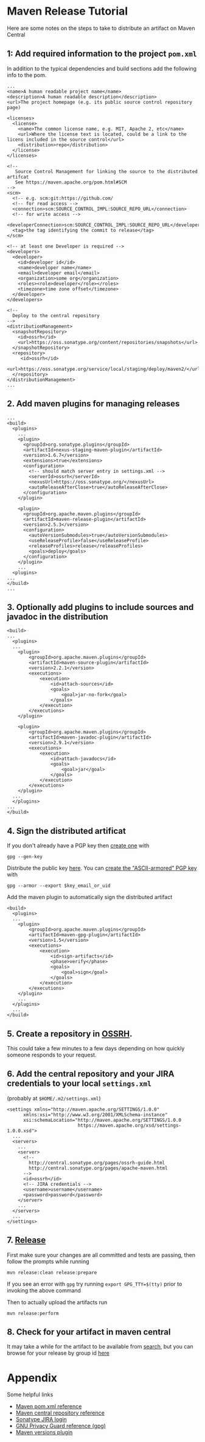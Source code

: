 # Maven Release Tutorial

Here are some notes on the steps to take to distribute an artifact on Maven Central

## 1: Add required information to the project `pom.xml`

In addition to the typical dependencies and build sections add the following info to the pom.

```
...
<name>A human readable project name</name>
<description>A human readable description</description>
<url>The project homepage (e.g. its public source control repository page)

<licenses>
  <license>
    <name>The common license name, e.g. MIT, Apache 2, etc</name>
    <url>Where the license text is located, could be a link to the licens included in the source control</url>
    <distribution>repo</distribution>
  </license>
</licenses>

<!--
   Source Control Management for linking the source to the distributed artifcat
   See https://maven.apache.org/pom.html#SCM
-->
<scm>
  <!-- e.g. scm:git:https://github.com/
  <!-- for read access -->
  <connection>scm:SOURCE_CONTROL_IMPL:SOURCE_REPO_URL</connection>
  <!-- for write access -->
  <developerConnection>scm:SOURCE_CONTROL_IMPL:SOURCE_REPO_URL</developerConnection>
  <tag>the tag identifying the commit to release</tag>
</scm>

<!-- at least one Developer is required -->
<developers>
  <developer>
    <id>developer id</id>
    <name>developer name</name>
    <email>developer email</email>
    <organization>some org</organization>
    <roles><role>developer</role></roles>
    <timezone>time zone offset</timezone>
  </developer>
</developers>

<!--
  Deploy to the central repository
-->
<distributionManagement>
  <snapshotRepository>
    <id>ossrh</id>
    <url>https://oss.sonatype.org/content/repositories/snapshots</url>
  </snapshotRepository>
  <repository>
     <id>ossrh</id>
     <url>https://oss.sonatype.org/service/local/staging/deploy/maven2/</url>
  </repository>
</distributionManagement>
...
```

## 2. Add maven plugins for managing releases

```
...
<build>
  <plugins>
    ...
    <plugin>
      <groupId>org.sonatype.plugins</groupId>
      <artifactId>nexus-staging-maven-plugin</artifactId>
      <version>1.6.7</version>
      <extensions>true</extensions>
      <configuration>
        <!-- should match server entry in settings.xml -->
        <serverId>ossrh</serverId>
        <nexusUrl>https://oss.sonatype.org/</nexusUrl>
        <autoReleaseAfterClose>true</autoReleaseAfterClose>
      </configuration>
    </plugin>
    
    <plugin>
      <groupId>org.apache.maven.plugins</groupId>
      <artifactId>maven-release-plugin</artifactId>
      <version>2.5.3</version>
      <configuration>
        <autoVersionSubmodules>true</autoVersionSubmodules>
        <useReleaseProfile>false</useReleaseProfile>
        <releaseProfiles>release</releaseProfiles>
        <goals>deploy</goals>
      </configuration>
    </plugin>
    ...
  <plugins>
...
</build>
...
```

## 3. Optionally add plugins to include sources and javadoc in the distribution

```
<build>
...
  <plugins>
  ...
    <plugin>
        <groupId>org.apache.maven.plugins</groupId>
        <artifactId>maven-source-plugin</artifactId>
        <version>2.2.1</version>
        <executions>
            <execution>
                <id>attach-sources</id>
                <goals>
                    <goal>jar-no-fork</goal>
                </goals>
            </execution>
        </executions>
    </plugin>
    
    <plugin>
        <groupId>org.apache.maven.plugins</groupId>
        <artifactId>maven-javadoc-plugin</artifactId>
        <version>2.9.1</version>
        <executions>
            <execution>
                <id>attach-javadocs</id>
                <goals>
                    <goal>jar</goal>
                </goals>
            </execution>
        </executions>
    </plugin>
  ...
  </plugins>
...
</build>  
```

## 4. Sign the distributed artificat

If you don't already have a PGP key then [create one](http://central.sonatype.org/pages/working-with-pgp-signatures.html) with 

```
gpg --gen-key
```

Distribute the public key [here](https://pgp.mit.edu/). 
You can [create the "ASCII-armored" PGP key](https://access.redhat.com/documentation/en-US/Red_Hat_Enterprise_Linux/4/html/Step_by_Step_Guide/s1-gnupg-export.html) with

```
gpg --armor --export $key_email_or_uid
```

Add the maven plugin to automatically sign the distributed artifact

```
<build>
  <plugins>
  ...
    <plugin>
        <groupId>org.apache.maven.plugins</groupId>
        <artifactId>maven-gpg-plugin</artifactId>
        <version>1.5</version>
        <executions>
            <execution>
                <id>sign-artifacts</id>
                <phase>verify</phase>
                <goals>
                    <goal>sign</goal>
                </goals>
            </execution>
        </executions>
    </plugin>
    ...
  </plugins>
  ...
</build>
```

## 5. Create a repository in [OSSRH](https://central.sonatype.org/pages/ossrh-guide.html#initial-setup). 
This could take a few minutes to a few days depending on how quickly someone responds to your request.

## 6. Add the central repository and your JIRA credentials to your local `settings.xml` 
(probably at `$HOME/.m2/settings.xml`)

```
<settings xmlns="http://maven.apache.org/SETTINGS/1.0.0"
      xmlns:xsi="http://www.w3.org/2001/XMLSchema-instance"
      xsi:schemaLocation="http://maven.apache.org/SETTINGS/1.0.0
                          https://maven.apache.org/xsd/settings-1.0.0.xsd">
  ...                          
  <servers>
    ...
    <server>
      <!--
        http://central.sonatype.org/pages/ossrh-guide.html
        http://central.sonatype.org/pages/apache-maven.html
      -->
      <id>ossrh</id>
      <!-- JIRA credentials -->
      <username>username</username>
      <password>password</password>
    </server>
    ...
  </servers>
  ...
</settings>

```

## 7. [Release](https://central.sonatype.org/pages/apache-maven.html#performing-a-release-deployment-with-the-maven-release-plugin)

First make sure your changes are all committed and tests are passing, then follow the prompts while running
```
mvn release:clean release:prepare
```

If you see an error with `gpg` try running `export GPG_TTY=$(tty)` prior to invoking the above command

Then to actually upload the artifacts run

```
mvn release:perform
```

## 8. Check for your artifact in maven central

It may take a while for the artifact to be available from [search](https://search.maven.org/#search), but you can browse for
your release by group id [here](https://repo1.maven.org/maven2/)

# Appendix

Some helpful links

* [Maven pom.xml reference](https://maven.apache.org/pom.html)
* [Maven central repository reference](http://central.sonatype.org/pages/apache-maven.html)
* [Sonatype JIRA login](https://issues.sonatype.org/secure/Dashboard.jspa)
* [GNU Privacy Guard reference (gpg)](https://access.redhat.com/documentation/en-US/Red_Hat_Enterprise_Linux/4/html/Step_by_Step_Guide/ch-gnupg.html)
* [Maven versions plugin](https://www.mojohaus.org/versions-maven-plugin/)

